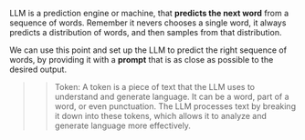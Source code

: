LLM is a prediction engine or machine, that **predicts the next word** from a sequence of words. Remember it nevers chooses a single word, it always predicts a distribution of words, and then samples from that distribution.

We can use this point and set up the LLM to predict the right sequence of words, by providing it with a **prompt** that is as close as possible to the desired output.

>> Token: A token is a piece of text that the LLM uses to understand and generate language. It can be a word, part of a word, or even punctuation. The LLM processes text by breaking it down into these tokens, which allows it to analyze and generate language more effectively.
